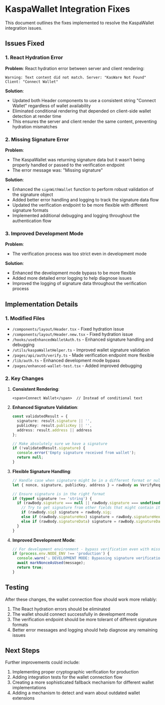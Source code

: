 # KaspaWallet Integration Fixes

This document outlines the fixes implemented to resolve the KaspaWallet integration issues.

## Issues Fixed

### 1. React Hydration Error

**Problem**: React hydration error between server and client rendering:
```
Warning: Text content did not match. Server: "KasWare Not Found" Client: "Connect Wallet"
```

**Solution**:
- Updated both Header components to use a consistent string "Connect Wallet" regardless of wallet availability
- Eliminated conditional rendering that depended on client-side wallet detection at render time
- This ensures the server and client render the same content, preventing hydration mismatches

### 2. Missing Signature Error

**Problem**: 
- The KaspaWallet was returning signature data but it wasn't being properly handled or passed to the verification endpoint
- The error message was: "Missing signature"

**Solution**:
- Enhanced the `signWithWallet` function to perform robust validation of the signature object
- Added better error handling and logging to track the signature data flow
- Updated the verification endpoint to be more flexible with different signature formats
- Implemented additional debugging and logging throughout the authentication flow

### 3. Improved Development Mode

**Problem**:
- The verification process was too strict even in development mode

**Solution**:
- Enhanced the development mode bypass to be more flexible
- Added more detailed error logging to help diagnose issues
- Improved the logging of signature data throughout the verification process

## Implementation Details

### 1. Modified Files

- `/components/layout/Header.tsx` - Fixed hydration issue
- `/components/layout/Header.new.tsx` - Fixed hydration issue
- `/hooks/useEnhancedWalletAuth.ts` - Enhanced signature handling and debugging
- `/utils/kaspaWalletHelper.ts` - Improved wallet signature validation
- `/pages/api/auth/verify.ts` - Made verification endpoint more flexible
- `/lib/auth.ts` - Enhanced development mode bypass
- `/pages/enhanced-wallet-test.tsx` - Added improved debugging

### 2. Key Changes

1. **Consistent Rendering**: 
   ```tsx
   <span>Connect Wallet</span>  // Instead of conditional text
   ```

2. **Enhanced Signature Validation**:
   ```typescript
   const validatedResult = {
     signature: result.signature || '',
     publicKey: result.publicKey || '',
     address: result.address || address
   };
   
   // Make absolutely sure we have a signature
   if (!validatedResult.signature) {
     console.error('Empty signature received from wallet');
     return null;
   }
   ```

3. **Flexible Signature Handling**:
   ```typescript
   // Handle case when signature might be in a different format or null
   let { nonce, signature, publicKey, address } = rawBody as VerifyRequest;
   
   // Ensure signature is in the right format
   if (typeof signature !== 'string') {
     if (rawBody.signature === null || rawBody.signature === undefined) {
       // Try to get signature from other fields that might contain it
       if (rawBody.sig) signature = rawBody.sig;
       else if (rawBody.signatureHex) signature = rawBody.signatureHex;
       else if (rawBody.signatureData) signature = rawBody.signatureData;
     }
   }
   ```

4. **Improved Development Mode**:
   ```typescript
   // For development environment - bypass verification even with missing data
   if (process.env.NODE_ENV !== 'production') {
     console.warn('⚠️ DEVELOPMENT MODE: Bypassing signature verification despite missing data');
     await markNonceAsUsed(message);
     return true;
   }
   ```

## Testing

After these changes, the wallet connection flow should work more reliably:

1. The React hydration errors should be eliminated
2. The wallet should connect successfully in development mode
3. The verification endpoint should be more tolerant of different signature formats
4. Better error messages and logging should help diagnose any remaining issues

## Next Steps

Further improvements could include:

1. Implementing proper cryptographic verification for production
2. Adding integration tests for the wallet connection flow
3. Creating a more sophisticated fallback mechanism for different wallet implementations
4. Adding a mechanism to detect and warn about outdated wallet extensions

